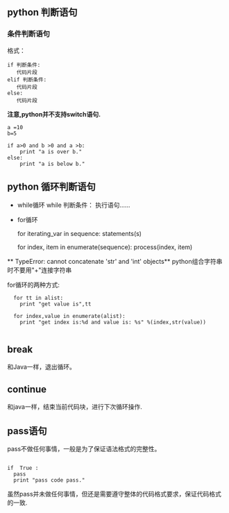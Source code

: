 ## python 判断语句

### 条件判断语句
格式：
```
if 判断条件:
   代码片段
elif 判断条件:
   代码片段
else:
   代码片段
```

**注意,python并不支持switch语句.**
```
a =10
b=5

if a>0 and b >0 and a >b:
    print "a is over b."
else:
    print "a is below b."
```


## python 循环判断语句

- while循环
  while 判断条件：
    执行语句……

- for循环

   
   for iterating_var in sequence:
       statements(s)

   for index, item in enumerate(sequence):
      process(index, item)
  
 ** TypeError: cannot concatenate 'str' and 'int' objects** 
   python组合字符串时不要用"+"连接字符串

   for循环的两种方式:
```
  for tt in alist:
    print "get value is",tt

  for index,value in enumerate(alist):
    print "get index is:%d and value is: %s" %(index,str(value))


```
 
## break
  和Java一样，退出循环。

## continue
  和java一样，结束当前代码块，进行下次循环操作.



## pass语句
   pass不做任何事情，一般是为了保证语法格式的完整性。
  

  ```
       
  if  True : 
    pass
    print "pass code pass."

  ```

 虽然pass并未做任何事情，但还是需要遵守整体的代码格式要求，保证代码格式的一致.






